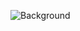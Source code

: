 ![Background](https://github.com/NinoTraverso/NinoTraverso/assets/134203980/75ea57a1-a676-4e64-bfe2-1642681527f8)


